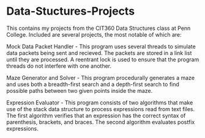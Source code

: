 # Data-Stuctures-Projects
This contains my projects from the CIT360 Data Structures class at Penn College.
Included are several projects, the most notable of which are:

Mock Data Packet Handler - This program uses several threads to simulate data packets being sent and recieved. The packets are stored in a link list until they are processed. A reentrant lock is used to ensure that the program threads do not interfere with one another. 

Maze Generator and Solver - This program procedurally generates a maze and uses both a breadth-first search and a depth-first search to find possible paths between two given points inside the maze. 

Expression Evaluator - This program consists of two algorithms that make use of the stack data structure to process expressions read from text files. The first algorithm verifies that an expression has the correct syntax of parenthesis, brackets, and braces. The second algorithm evaluates postfix expressions.
